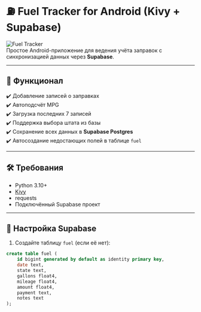 # ⛽ Fuel Tracker for Android (Kivy + Supabase)

![Fuel Tracker](https://img.shields.io/badge/Kivy-2.3-green?logo=kivy)  
Простое Android-приложение для ведения учёта заправок с синхронизацией данных через **Supabase**.

---

## 🚀 Функционал
✔️ Добавление записей о заправках  
✔️ Автоподсчёт MPG  
✔️ Загрузка последних 7 записей  
✔️ Поддержка выбора штата из базы  
✔️ Сохранение всех данных в **Supabase Postgres**  
✔️ Автосоздание недостающих полей в таблице `fuel`

---

## 🛠 Требования
- Python 3.10+
- [Kivy](https://kivy.org/doc/stable/)  
- requests  
- Подключённый Supabase проект

---

## 🔗 Настройка Supabase
1. Создайте таблицу `fuel` (если её нет):  

```sql
create table fuel (
    id bigint generated by default as identity primary key,
    date text,
    state text,
    gallons float4,
    mileage float4,
    amount float4,
    payment text,
    notes text
);
